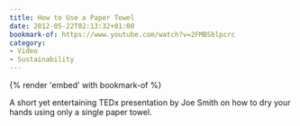 ```yaml
---
title: How to Use a Paper Towel
date: 2012-05-22T02:13:32+01:00
bookmark-of: https://www.youtube.com/watch?v=2FMBSblpcrc
category:
- Video
- Sustainability
---
```

{% render 'embed' with bookmark-of %}

A short yet entertaining TEDx presentation by Joe Smith on how to dry your hands using only a single paper towel.
